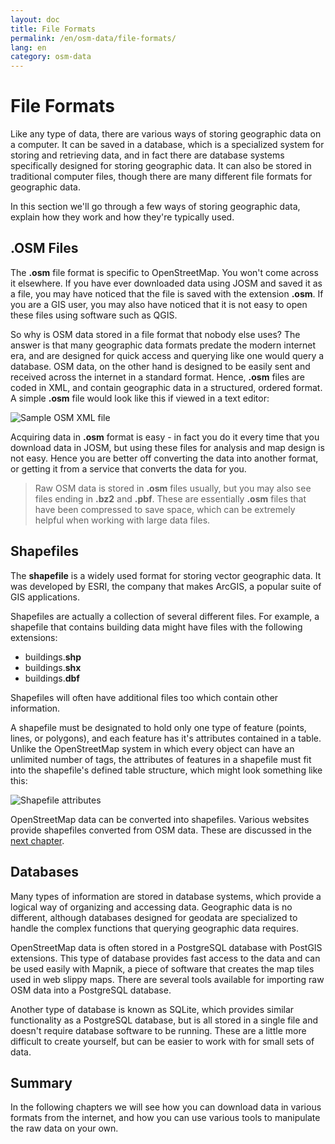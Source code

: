 ```yaml
---
layout: doc
title: File Formats
permalink: /en/osm-data/file-formats/
lang: en
category: osm-data
---
```


File Formats
=============

Like any type of data, there are various ways of storing geographic
data on a computer. It can be saved in a database, which is a specialized
system for storing and retrieving data, and in fact there are database
systems specifically designed for storing geographic data. It can also
be stored in traditional computer files, though there are many different
file formats for geographic data.

In this section we'll go through a few ways of storing geographic data,
explain how they work and how they're typically used.

.OSM Files
-----------

The **.osm** file format is specific to OpenStreetMap. You won't come across
it elsewhere. If you have ever downloaded data using JOSM and saved it as a file,
you may have noticed that the file is saved with the extension **.osm**. If you
are a GIS user, you may also have noticed that it is not easy to open these
files using software such as QGIS.

So why is OSM data stored in a file format that nobody else uses? The answer is that
many geographic data formats predate the modern internet era, and are designed for
quick access and querying like one would query a database. OSM data, on the other
hand is designed to be easily sent and received across the internet in a standard
format. Hence, **.osm** files are coded in XML, and contain geographic data in
a structured, ordered format. A simple **.osm** file would look like this if viewed
in a text editor:

![Sample OSM XML file][]

Acquiring data in **.osm** format is easy - in fact you do it every time that you
download data in JOSM, but using these files for analysis and map design is
not easy. Hence you are better off converting the data into another format, or
getting it from a service that converts the data for you.

> Raw OSM data is stored in **.osm** files usually, but you may also see files
> ending in **.bz2** and **.pbf**. These are essentially **.osm** files that have
> been compressed to save space, which can be extremely helpful when working
> with large data files.

Shapefiles
----------

The **shapefile** is a widely used format for storing vector geographic data. It was
developed by ESRI, the company that makes ArcGIS, a popular suite of GIS applications.

Shapefiles are actually a collection of several different files. For example, a shapefile
that contains building data might have files with the following extensions:

-	buildings.**shp**
-	buildings.**shx**
-	buildings.**dbf**

Shapefiles will often have additional files too which contain other information.

A shapefile must be designated to hold only one type of feature
(points, lines, or polygons), and each feature has it's attributes contained in a table.
Unlike the OpenStreetMap system in which every object can have an unlimited number of tags,
the attributes of features in a shapefile must fit into the shapefile's defined table
structure, which might look something like this:

![Shapefile attributes][]

OpenStreetMap data can be converted into shapefiles. Various websites provide shapefiles
converted from OSM data. These are discussed in the [next chapter](/en/osm-data/getting-data).

Databases
---------

Many types of information are stored in database systems, which provide a logical
way of organizing and accessing data. Geographic data is no different, although
databases designed for geodata are specialized to handle the complex functions that
querying geographic data requires.

OpenStreetMap data is often stored in a PostgreSQL database with PostGIS extensions.
This type of database provides fast access to the data and can be used easily with
Mapnik, a piece of software that creates the map tiles used in web slippy maps. There
are several tools available for importing raw OSM data into a PostgreSQL database.

Another type of database is known as SQLite, which provides similar functionality as
a PostgreSQL database, but is all stored in a single file and doesn't require
database software to be running. These are a little more difficult to create yourself,
but can be easier to work with for small sets of data.

Summary
-------

In the following chapters we will see how you can download data in various formats from
the internet, and how you can use various tools to manipulate the raw data on your own.


[Sample OSM XML file]: /images/en/osm-data/file-formats/example_osm.png
[Shapefile attributes]: /images/en/osm-data/file-formats/shapefile_attributes.png

